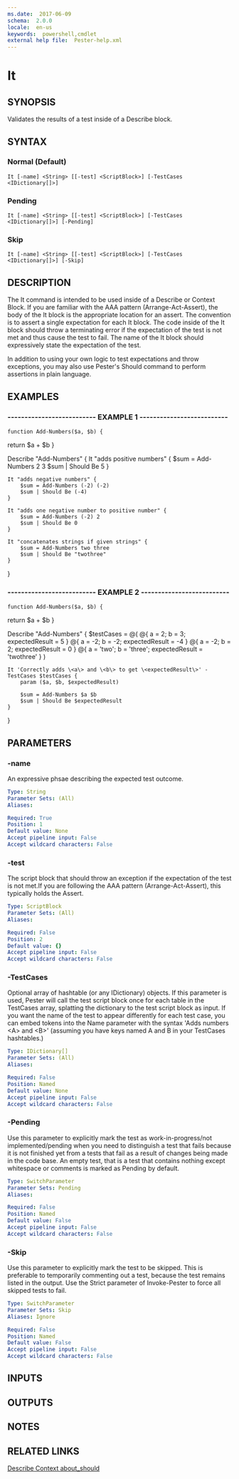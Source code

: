 ```yaml
---
ms.date:  2017-06-09
schema:  2.0.0
locale:  en-us
keywords:  powershell,cmdlet
external help file:  Pester-help.xml
---
```


# It

## SYNOPSIS
Validates the results of a test inside of a Describe block.

## SYNTAX

### Normal (Default)
```
It [-name] <String> [[-test] <ScriptBlock>] [-TestCases <IDictionary[]>]
```

### Pending
```
It [-name] <String> [[-test] <ScriptBlock>] [-TestCases <IDictionary[]>] [-Pending]
```

### Skip
```
It [-name] <String> [[-test] <ScriptBlock>] [-TestCases <IDictionary[]>] [-Skip]
```

## DESCRIPTION
The It command is intended to be used inside of a Describe or Context Block.
If you are familiar with the AAA pattern (Arrange-Act-Assert), the body of
the It block is the appropriate location for an assert.
The convention is to
assert a single expectation for each It block.
The code inside of the It block
should throw a terminating error if the expectation of the test is not met and
thus cause the test to fail.
The name of the It block should expressively state
the expectation of the test.

In addition to using your own logic to test expectations and throw exceptions,
you may also use Pester's Should command to perform assertions in plain language.

## EXAMPLES

### -------------------------- EXAMPLE 1 --------------------------
```
function Add-Numbers($a, $b) {
```

return $a + $b
}

Describe "Add-Numbers" {
    It "adds positive numbers" {
        $sum = Add-Numbers 2 3
        $sum | Should Be 5
    }

    It "adds negative numbers" {
        $sum = Add-Numbers (-2) (-2)
        $sum | Should Be (-4)
    }

    It "adds one negative number to positive number" {
        $sum = Add-Numbers (-2) 2
        $sum | Should Be 0
    }

    It "concatenates strings if given strings" {
        $sum = Add-Numbers two three
        $sum | Should Be "twothree"
    }
}

### -------------------------- EXAMPLE 2 --------------------------
```
function Add-Numbers($a, $b) {
```

return $a + $b
}

Describe "Add-Numbers" {
    $testCases = @(
        @{ a = 2;     b = 3;       expectedResult = 5 }
        @{ a = -2;    b = -2;      expectedResult = -4 }
        @{ a = -2;    b = 2;       expectedResult = 0 }
        @{ a = 'two'; b = 'three'; expectedResult = 'twothree' }
    )

    It 'Correctly adds \<a\> and \<b\> to get \<expectedResult\>' -TestCases $testCases {
        param ($a, $b, $expectedResult)

        $sum = Add-Numbers $a $b
        $sum | Should Be $expectedResult
    }
}

## PARAMETERS

### -name
An expressive phsae describing the expected test outcome.

```yaml
Type: String
Parameter Sets: (All)
Aliases: 

Required: True
Position: 1
Default value: None
Accept pipeline input: False
Accept wildcard characters: False
```

### -test
The script block that should throw an exception if the
expectation of the test is not met.If you are following the
AAA pattern (Arrange-Act-Assert), this typically holds the
Assert.

```yaml
Type: ScriptBlock
Parameter Sets: (All)
Aliases: 

Required: False
Position: 2
Default value: {}
Accept pipeline input: False
Accept wildcard characters: False
```

### -TestCases
Optional array of hashtable (or any IDictionary) objects. 
If this parameter is used,
Pester will call the test script block once for each table in the TestCases array,
splatting the dictionary to the test script block as input. 
If you want the name of
the test to appear differently for each test case, you can embed tokens into the Name
parameter with the syntax 'Adds numbers \<A\> and \<B\>' (assuming you have keys named A and B
in your TestCases hashtables.)

```yaml
Type: IDictionary[]
Parameter Sets: (All)
Aliases: 

Required: False
Position: Named
Default value: None
Accept pipeline input: False
Accept wildcard characters: False
```

### -Pending
Use this parameter to explicitly mark the test as work-in-progress/not implemented/pending when you
need to distinguish a test that fails because it is not finished yet from a tests
that fail as a result of changes being made in the code base.
An empty test, that is a
test that contains nothing except whitespace or comments is marked as Pending by default.

```yaml
Type: SwitchParameter
Parameter Sets: Pending
Aliases: 

Required: False
Position: Named
Default value: False
Accept pipeline input: False
Accept wildcard characters: False
```

### -Skip
Use this parameter to explicitly mark the test to be skipped.
This is preferable to temporarily
commenting out a test, because the test remains listed in the output.
Use the Strict parameter
of Invoke-Pester to force all skipped tests to fail.

```yaml
Type: SwitchParameter
Parameter Sets: Skip
Aliases: Ignore

Required: False
Position: Named
Default value: False
Accept pipeline input: False
Accept wildcard characters: False
```

## INPUTS

## OUTPUTS

## NOTES

## RELATED LINKS

[Describe Context about_should]()


